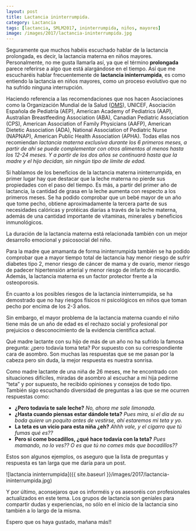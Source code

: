 ```yaml
---
layout: post
title: Lactancia ininterrumpida.
category: Lactancia
tags: [lactancia, SMLM2017, ininterrumpida, niños, mayores]
image: /images/2017/lactancia-ininterrumpida.jpg
---
```


Seguramente que muchos habéis escuchado hablar de la lactancia prolongada, es decir, la lactancia materna en niños mayores. Personalmente, no me gusta llamarla así, ya que el término **prolongada** parece referirse a algo que está alargándose en el tiempo. Así que me escucharéis hablar frecuentemente de **lactancia ininterrumpida**, es como entiendo  la lactancia en niños mayores, como un proceso evolutivo que no ha sufrido ninguna interrupción.

Haciendo referencia a las recomendaciones que nos hacen Asociaciones como la Organización Mundial de la Salud ([OMS](http://www.who.int/mediacentre/commentaries/2016/childhood-development-breastfeeding/es/)), UNICEF, Asociación Española de Pediatría (AEP), American Academy of Pediatrics (AAP), Australian Breastfeeding Association (ABA), Canadian Pediatric Association (CPS), American Association of Family Physicians (AAFP), American Dietetic Association (ADA), National Association of Pediatric Nurse (NAPNAP), American Public Health Association (APHA). Todas ellas nos recomiendan *lactancia materna exclusiva durante los 6 primeros meses, a partir de ahí se puede complementar con otros alimentos al menos hasta los 12-24 meses. Y a partir de los dos años se continuará hasta que la madre y el hijo decidan, sin ningún tipo de límite de edad.*

Si hablamos de los beneficios de la lactancia materna ininterrumpida, en primer lugar hay que destacar que la leche materna no pierde sus propiedades con el paso del tiempo. Es más, a partir del primer año de lactancia, la cantidad de grasa en la leche aumenta con respecto a los primeros meses. Se ha podido comprobar que un bebé mayor de un año que tome pecho, obtiene aproximadamente la tercera parte de sus necesidades calóricas y protéicas diarias a través de la leche materna, además de una cantidad importante de vitaminas,  minerales y beneficios inmunológicos.

La duración de la lactancia materna está relacionada también con un mejor desarrollo emocional y psicosocial del niño.

Para la madre que amamanta de forma ininterrumpida también se ha podido comprobar que a mayor tiempo total de lactancia hay menor riesgo de sufrir diabetes tipo 2, menor riesgo de cáncer de mama y de ovario, menor riesgo de padecer hipertensión arterial y menor riesgo de infarto de miocardio. Además, la lactancia materna es un factor protector frente a la osteoporosis.

En cuanto a los posibles riesgos de la lactancia ininterrumpida, se ha demostrado que no hay riesgos físicos ni psicológicos en niños que toman pecho por encima de los 2-3 años.

Sin embargo, el mayor problema de la lactancia materna cuando el niño tiene más de un año de edad es el rechazo social y profesional por prejuicios o desconocimiento de la evidencia científica actual.

Qué madre lactante con su hijo de más de un año no ha sufrido la famosa pregunta: ¿pero todavía toma teta? Por supuesto con su correspondiente cara de asombro. Son muchas las respuestas que se me pasan por la cabeza pero sin duda, la mejor respuesta es nuestra sonrisa.

Como madre lactante de una niña de 26 meses, me he encontrado con situaciones difíciles, miradas de asombro al escuchar a mi hija pedirme “teta” y por supuesto, he recibido opiniones y consejos de todo tipo. También sigo escuchando diversidad de preguntas a las que se me ocurren respuestas como:
- **¿Pero todavía te sale leche?** *No, ahora me sale limonada.*
-	**¿Hasta cuando piensas estar dándole teta?** *Pues mira, si el día de su boda quiere un poquito antes de vestirse, ahí estaremos mi teta y yo.*
-	**La teta es un vicio para esta niña ¿eh?** *Ahhh vale, y el cigarro que tú fumas qué es??*
-	**Pero si come bocadillos, ¿qué hace todavía con la teta?** *Pues mamando, no lo ves?? O es que tú no comes más que bocadillos??*

Estos son algunos ejemplos, os aseguro que la lista de preguntas y respuesta es tan larga que me daría para un post.

![lactancia ininterrumpida]({{ site.baseurl }}/images/2017/lactancia-ininterrumpida.jpg)

Y por último, aconsejaros que os informéis y os asesoréis con profesionales actualizados en este tema. Los grupos de lactancia son geniales para compartir dudas y experiencias, no sólo en el inicio de la lactancia sino también a lo largo de la misma.

Espero que os haya gustado, mañana más!!
